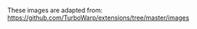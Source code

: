 <!-- !!! -->
These images are adapted from: https://github.com/TurboWarp/extensions/tree/master/images
